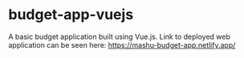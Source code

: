 # budget-app-vuejs
A basic budget application built using Vue.js. 
Link to deployed web application can be seen here: https://mashu-budget-app.netlify.app/

